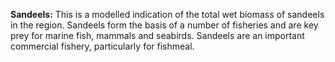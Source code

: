 **Sandeels:** This is a modelled indication of the total wet biomass of sandeels in the region. Sandeels form the basis of a number of fisheries and are key prey for marine fish, mammals and seabirds. Sandeels are an important commercial fishery, particularly for fishmeal.     